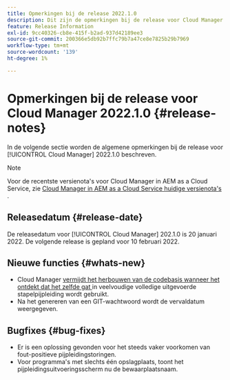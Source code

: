 ```yaml
---
title: Opmerkingen bij de release 2022.1.0
description: Dit zijn de opmerkingen bij de release voor Cloud Manager 2022.1.0.
feature: Release Information
exl-id: 9cc40326-cb8e-415f-b2ad-937d42189ee3
source-git-commit: 200366e5db92b7ffc79b7a47ce8e7825b29b7969
workflow-type: tm+mt
source-wordcount: '139'
ht-degree: 1%

---
```


# Opmerkingen bij de release voor Cloud Manager 2022.1.0 {#release-notes}

In de volgende sectie worden de algemene opmerkingen bij de release voor [!UICONTROL Cloud Manager] 2022.1.0 beschreven.

>[!NOTE]
>
>Voor de recentste versienota&#39;s voor Cloud Manager in AEM as a Cloud Service, zie [ Cloud Manager in AEM as a Cloud Service huidige versienota&#39;s ](https://experienceleague.adobe.com/docs/experience-manager-cloud-service/content/implementing/using-cloud-manager/release-notes-cloud-manager/release-notes-cm-current.html).

## Releasedatum {#release-date}

De releasedatum voor [!UICONTROL Cloud Manager] 202.1.0 is 20 januari 2022. De volgende release is gepland voor 10 februari 2022.

## Nieuwe functies {#whats-new}

* Cloud Manager [ vermijdt het herbouwen van de codebasis wanneer het ontdekt dat het zelfde gat ](/help/getting-started/project-setup.md#build-artifact-reuse) in veelvoudige volledige uitgevoerde stapelpijpleiding wordt gebruikt.
* Na het genereren van een GIT-wachtwoord wordt de vervaldatum weergegeven.

## Bugfixes {#bug-fixes}

* Er is een oplossing gevonden voor het steeds vaker voorkomen van fout-positieve pijpleidingstoringen.
* Voor programma&#39;s met slechts één opslagplaats, toont het pijpleidingsuitvoeringsscherm nu de bewaarplaatsnaam.
